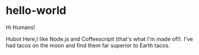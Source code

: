 # hello-world

Hi Humans!

Hubot Here,I like Node.js and Coffeescripit (that's what I'm made of!).
I've had tacos on the moon and find them far superior to Earth tacos.
